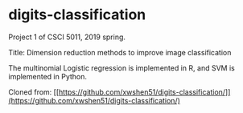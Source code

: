 # digits-classification
Project 1 of CSCI 5011, 2019 spring.

Title: Dimension reduction methods to improve image classification

The multinomial Logistic regression is implemented in R, and SVM is implemented in Python.

Cloned from: [[https://github.com/xwshen51/digits-classification/]](https://github.com/xwshen51/digits-classification/)